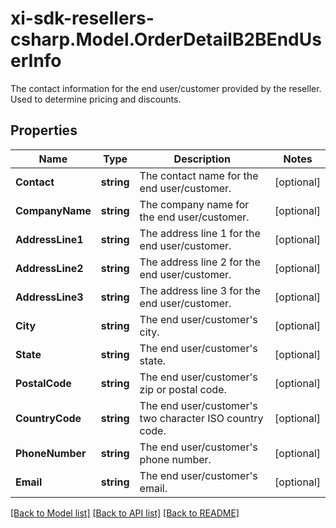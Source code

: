 # xi-sdk-resellers-csharp.Model.OrderDetailB2BEndUserInfo
The contact information for the end user/customer provided by the reseller. Used to determine pricing and discounts.

## Properties

Name | Type | Description | Notes
------------ | ------------- | ------------- | -------------
**Contact** | **string** | The contact name for the end user/customer. | [optional] 
**CompanyName** | **string** | The company name for the end user/customer. | [optional] 
**AddressLine1** | **string** | The address line 1 for the end user/customer. | [optional] 
**AddressLine2** | **string** | The address line 2 for the end user/customer. | [optional] 
**AddressLine3** | **string** | The address line 3 for the end user/customer. | [optional] 
**City** | **string** | The end user/customer&#39;s city. | [optional] 
**State** | **string** | The end user/customer&#39;s state. | [optional] 
**PostalCode** | **string** | The end user/customer&#39;s zip or postal code. | [optional] 
**CountryCode** | **string** | The end user/customer&#39;s two character ISO country code. | [optional] 
**PhoneNumber** | **string** | The end user/customer&#39;s phone number. | [optional] 
**Email** | **string** | The end user/customer&#39;s email. | [optional] 

[[Back to Model list]](../README.md#documentation-for-models) [[Back to API list]](../README.md#documentation-for-api-endpoints) [[Back to README]](../README.md)

